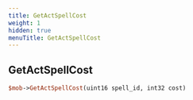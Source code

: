 ```yaml
---
title: GetActSpellCost
weight: 1
hidden: true
menuTitle: GetActSpellCost
---
```

## GetActSpellCost
```perl
$mob->GetActSpellCost(uint16 spell_id, int32 cost)
```